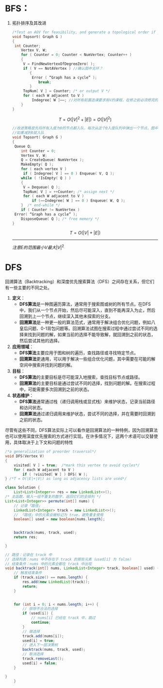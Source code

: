 # BFS：

1. 拓扑排序及其改进

   ```c
   /*Test an AOV for feasibility, and generate a topological order if possible*/
   void Topsort( Graph G )
   {   
   	int Counter;
       Vertex V, W;
       for ( Counter = 0; Counter < NumVertex; Counter++ ) 
       {
   		V = FindNewVertexOfDegreeZero( );
   		if ( V == NotAVertex ) //确认图中无环？
           {
   	    	Error ( “Graph has a cycle” );   
               break;  
           }
   		TopNum[ V ] = Counter; /* or output V */
   		for ( each W adjacent to V )
   	    	Indegree[ W ]––; //对所有前置选课要求有V的课程，在修之前必须修完的课少了一门
       }
   }
   ```
   
   $$
   T=O(|V|^2+|E|) = O(|V|^2)
   $$
   
   ```c
   //改进策略是先将所有入度为0的节点都入队，每次从这个0入度队列中弹出一个节点，图中与之相邻的节点入度--，
   //如果减到0就入队
   void Topsort( Graph G )
   {   
   	Queue Q;
       int Counter = 0;
       Vertex V, W;
       Q = CreateQueue( NumVertex );  
       MakeEmpty( Q );
       for ( each vertex V )
   		if ( Indegree[ V ] == 0 ) Enqueue( V, Q );
       while ( !IsEmpty( Q ) ) 
       {
   		V = Dequeue( Q );
   		TopNum[ V ] = ++Counter; /* assign next */
   		for ( each W adjacent to V )
   	    	if (––Indegree[ W ] == 0 ) Enqueue( W, Q );
       }  /* end-while */
       if ( Counter != NumVertex )
   	Error( “Graph has a cycle” );
       DisposeQueue( Q ); /* free memory */
   }
   ```
   
   $$
   T=O(|V|+|E|)
   $$
   
   ---

   $注意E的范围 最小 V 最大 |V|^2$


# DFS


回溯算法（Backtracking）和深度优先搜索算法（DFS）之间存在关系，但它们有一些主要的不同之处。

1. **定义**：
   - **DFS算法**是一种图遍历算法，通常用于搜索图或树的所有节点。在DFS中，我们从一个节点开始，然后尽可能深入，直到不能再深入为止，然后回溯到上一个节点，继续深入其他未探索的分支。
   - **回溯算法**是一种更一般的算法范式，通常用于解决组合优化问题，例如八皇后问题、0-1背包问题等。回溯算法试图在搜索过程中通过尝试不同的选择来找到问题的解，如果当前的选择不能导致解，就回溯到之前的状态，然后尝试其他的选择。
2. **应用领域**：
   - **DFS算法**主要应用于图和树的遍历，查找路径或寻找特定节点。
   - **回溯算法**更通用，可以用于解决一些组合优化问题，其中需要在可能的解空间中搜索并找到问题的解。
3. **目标**：
   - **DFS算法**的主要目标是尽可能深入地搜索，查找目标节点或路径。
   - **回溯算法**的主要目标是通过尝试不同的选择，找到问题的解。在搜索过程中，可能需要多次回溯到之前的状态。
4. **状态维护**：
   - **DFS算法**通常通过栈（递归调用栈或显式栈）来维护状态，记录当前路径和访问状态。
   - **回溯算法**通过递归调用来维护状态，尝试不同的选择，并在需要时回溯到之前的状态。

尽管有这些不同，DFS算法实际上可以看作是回溯算法的一种特例，因为回溯算法也可以使用深度优先搜索的方式进行实现。在许多情况下，这两个术语可以交替使用，具体取决于上下文和问题的特性

```c
/*a generalization of preorder traversal*/
void DFS(Vertex V)
{   
    visited[ V ] = true;  /*mark this vertex to avoid cycles*/
    for ( each W adjacent to V )
        if ( !visited[ W ] ) DFS( W );
} /*T = O(|E|+|V|) as long as adjacency lists are used*/
```





```java
class Solution {
    List<List<Integer>> res = new LinkedList<>();
/* 主函数，输入一组不重复的数字，返回它们的全排列 */
List<List<Integer>> permute(int[] nums) {
    // 记录「路径」
    LinkedList<Integer> track = new LinkedList<>();
    // 「路径」中的元素会被标记为 true，避免重复使用
    boolean[] used = new boolean[nums.length];
    

    backtrack(nums, track, used);
    return res;

}

// 路径：记录在 track 中
// 选择列表：nums 中不存在于 track 的那些元素（used[i] 为 false）
// 结束条件：nums 中的元素全都在 track 中出现
void backtrack(int[] nums, LinkedList<Integer> track, boolean[] used) {
    // 触发结束条件
    if (track.size() == nums.length) {
        res.add(new LinkedList(track));
        return;
    }
    

    for (int i = 0; i < nums.length; i++) {
        // 排除不合法的选择
        if (used[i]) {
            // nums[i] 已经在 track 中，跳过
            continue;
        }
        // 做选择
        track.add(nums[i]);
        used[i] = true;
        // 进入下一层决策树
        backtrack(nums, track, used);
        // 取消选择
        track.removeLast();
        used[i] = false;
    }

}
    }
```

